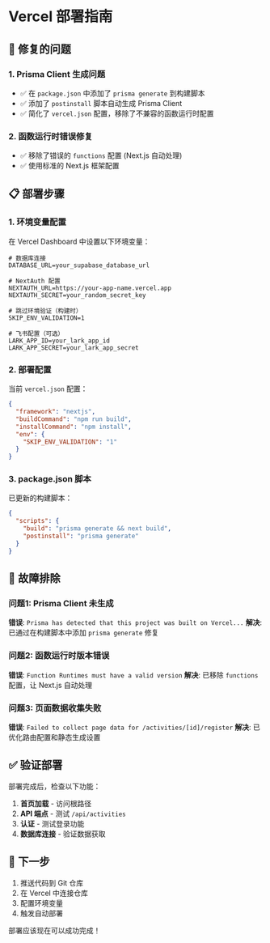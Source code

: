 # Vercel 部署指南

## 🚀 修复的问题

### 1. Prisma Client 生成问题
- ✅ 在 `package.json` 中添加了 `prisma generate` 到构建脚本
- ✅ 添加了 `postinstall` 脚本自动生成 Prisma Client
- ✅ 简化了 `vercel.json` 配置，移除了不兼容的函数运行时配置

### 2. 函数运行时错误修复
- ✅ 移除了错误的 `functions` 配置 (Next.js 自动处理)
- ✅ 使用标准的 Next.js 框架配置

## 📋 部署步骤

### 1. 环境变量配置
在 Vercel Dashboard 中设置以下环境变量：

```env
# 数据库连接
DATABASE_URL=your_supabase_database_url

# NextAuth 配置
NEXTAUTH_URL=https://your-app-name.vercel.app
NEXTAUTH_SECRET=your_random_secret_key

# 跳过环境验证（构建时）
SKIP_ENV_VALIDATION=1

# 飞书配置（可选）
LARK_APP_ID=your_lark_app_id
LARK_APP_SECRET=your_lark_app_secret
```

### 2. 部署配置
当前 `vercel.json` 配置：
```json
{
  "framework": "nextjs",
  "buildCommand": "npm run build",
  "installCommand": "npm install",
  "env": {
    "SKIP_ENV_VALIDATION": "1"
  }
}
```

### 3. package.json 脚本
已更新的构建脚本：
```json
{
  "scripts": {
    "build": "prisma generate && next build",
    "postinstall": "prisma generate"
  }
}
```

## 🔧 故障排除

### 问题1: Prisma Client 未生成
**错误**: `Prisma has detected that this project was built on Vercel...`
**解决**: 已通过在构建脚本中添加 `prisma generate` 修复

### 问题2: 函数运行时版本错误
**错误**: `Function Runtimes must have a valid version`
**解决**: 已移除 `functions` 配置，让 Next.js 自动处理

### 问题3: 页面数据收集失败
**错误**: `Failed to collect page data for /activities/[id]/register`
**解决**: 已优化路由配置和静态生成设置

## ✅ 验证部署

部署完成后，检查以下功能：

1. **首页加载** - 访问根路径
2. **API 端点** - 测试 `/api/activities`
3. **认证** - 测试登录功能
4. **数据库连接** - 验证数据获取

## 🎯 下一步

1. 推送代码到 Git 仓库
2. 在 Vercel 中连接仓库
3. 配置环境变量
4. 触发自动部署

部署应该现在可以成功完成！
